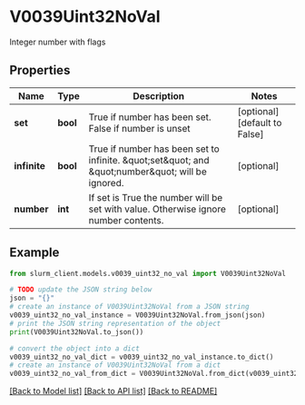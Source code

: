 # V0039Uint32NoVal

Integer number with flags

## Properties

Name | Type | Description | Notes
------------ | ------------- | ------------- | -------------
**set** | **bool** | True if number has been set. False if number is unset | [optional] [default to False]
**infinite** | **bool** | True if number has been set to infinite. \&quot;set\&quot; and \&quot;number\&quot; will be ignored. | [optional] 
**number** | **int** | If set is True the number will be set with value. Otherwise ignore number contents. | [optional] 

## Example

```python
from slurm_client.models.v0039_uint32_no_val import V0039Uint32NoVal

# TODO update the JSON string below
json = "{}"
# create an instance of V0039Uint32NoVal from a JSON string
v0039_uint32_no_val_instance = V0039Uint32NoVal.from_json(json)
# print the JSON string representation of the object
print(V0039Uint32NoVal.to_json())

# convert the object into a dict
v0039_uint32_no_val_dict = v0039_uint32_no_val_instance.to_dict()
# create an instance of V0039Uint32NoVal from a dict
v0039_uint32_no_val_from_dict = V0039Uint32NoVal.from_dict(v0039_uint32_no_val_dict)
```
[[Back to Model list]](../README.md#documentation-for-models) [[Back to API list]](../README.md#documentation-for-api-endpoints) [[Back to README]](../README.md)


